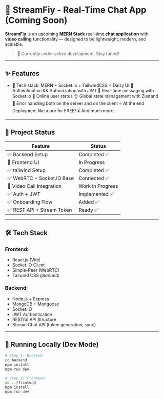 # 🚀 StreamFiy - Real-Time Chat App (Coming Soon)

**StreamFiy** is an upcoming **MERN Stack** real-time **chat application** with **video calling** functionality — designed to be lightweight, modern, and scalable.

> 🧪 Currently under active development. Stay tuned!

---

## ✨ Features

- 🌟 Tech stack: MERN + Socket.io + TailwindCSS + Daisy UI
🎃 Authentication && Authorization with JWT
👾 Real-time messaging with Socket.io
🚀 Online user status
👌 Global state management with Zustand
🐞 Error handling both on the server and on the client
⭐ At the end Deployment like a pro for FREE!
⏳ And much more!

---

## 🚧 Project Status

| Feature                    | Status         |
|---------------------------|----------------|
| ✅ Backend Setup           | Completed ✅     |
| 🔄 Frontend UI             | In Progress    |
| ✅ tailwind Setup           | Completed ✅     |
| ✅ WebRTC + Socket.IO Base | Connected ✅    |
| 🔄 Video Call Integration  | Work in Progress |
| ✅ Auth + JWT              | Implemented ✅ |
| ✅ Onboarding Flow         | Added ✅        |
| ✅ REST API + Stream Token | Ready ✅        |

---

## 🛠 Tech Stack

### Frontend:
- React.js (Vite)
- Socket.IO Client
- Simple-Peer (WebRTC)
- Tailwind CSS *(planned)*

### Backend:
- Node.js + Express
- MongoDB + Mongoose
- Socket.IO
- JWT Authentication
- RESTful API Structure
- Stream Chat API (token generation, sync)

---

## 🧪 Running Locally (Dev Mode)

```bash
# Step 1: Backend
cd backend
npm install
npm run dev

# Step 2: Frontend
cd ../frontend
npm install
npm run dev

